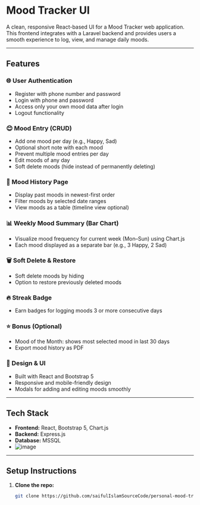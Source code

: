 # Mood Tracker UI

A clean, responsive React-based UI for a Mood Tracker web application. This frontend integrates with a Laravel backend and provides users a smooth experience to log, view, and manage daily moods.

---

## Features

### 🌐 User Authentication
- Register with phone number and password
- Login with phone and password
- Access only your own mood data after login
- Logout functionality

### 😊 Mood Entry (CRUD)
- Add one mood per day (e.g., Happy, Sad)
- Optional short note with each mood
- Prevent multiple mood entries per day
- Edit moods of any day
- Soft delete moods (hide instead of permanently deleting)

### 📜 Mood History Page
- Display past moods in newest-first order
- Filter moods by selected date ranges
- View moods as a table (timeline view optional)

### 📊 Weekly Mood Summary (Bar Chart)
- Visualize mood frequency for current week (Mon–Sun) using Chart.js
- Each mood displayed as a separate bar (e.g., 3 Happy, 2 Sad)

### 🗑️ Soft Delete & Restore
- Soft delete moods by hiding
- Option to restore previously deleted moods

### 🔥 Streak Badge
- Earn badges for logging moods 3 or more consecutive days

### ⭐ Bonus (Optional)
- Mood of the Month: shows most selected mood in last 30 days
- Export mood history as PDF

### 🎨 Design & UI
- Built with React and Bootstrap 5
- Responsive and mobile-friendly design
- Modals for adding and editing moods smoothly

---

## Tech Stack

- **Frontend:** React, Bootstrap 5, Chart.js  
- **Backend:** Express.js  
- **Database:** MSSQL
- ![image](https://github.com/user-attachments/assets/7e07ad95-d18d-48c8-b39c-8fed20b3dd2a)


---

## Setup Instructions

1. **Clone the repo:**

   ```bash
   git clone https://github.com/saifulIslamSourceCode/personal-mood-traker
